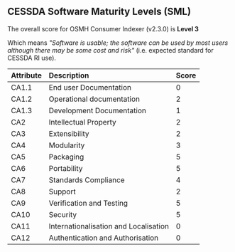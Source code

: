 ## CESSDA Software Maturity Levels (SML) ##

The overall score for OSMH Consumer Indexer (v2.3.0) is **Level 3**

Which means *"Software is usable; the software can be used by most users although there may be some cost and risk"* (i.e. expected standard for CESSDA RI use).


| Attribute  | Description  | Score  |
|:----------|:----------|:----------|
| CA1.1 | End user Documentation | 0 |
| CA1.2 | Operational documentation | 2 |
| CA1.3 | Development Documentation | 1 |
| CA2 | Intellectual Property | 2 |
| CA3 | Extensibility | 2 |
| CA4 | Modularity | 3 |
| CA5 | Packaging | 5 |
| CA6 | Portability | 5 |
| CA7 | Standards Compliance | 4 |
| CA8 | Support | 2 |
| CA9 | Verification and Testing | 5 |
| CA10 | Security | 5 |
| CA11 | Internationalisation and Localisation | 0 |
| CA12 | Authentication and Authorisation | 0 |
